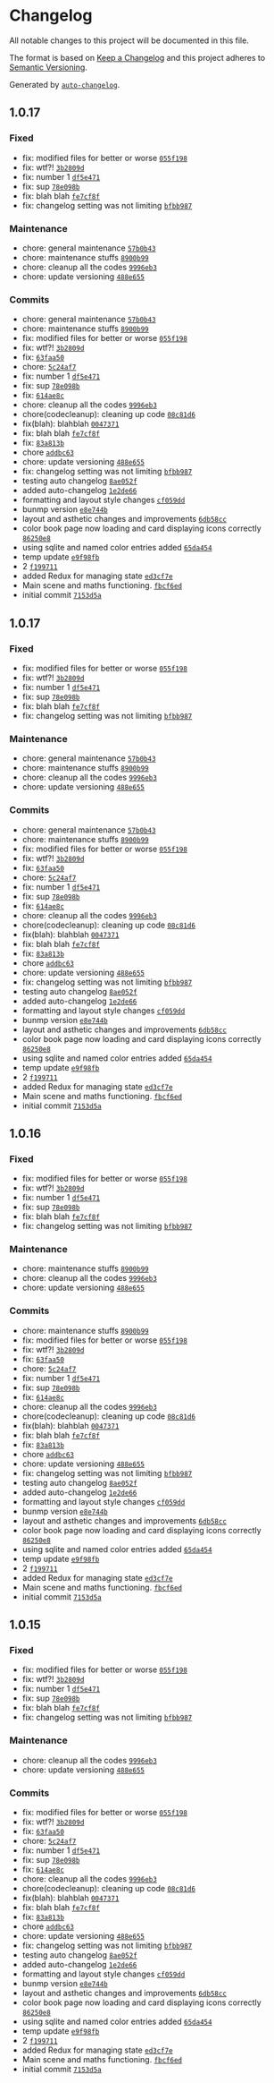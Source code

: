 # Changelog
All notable changes to this project will be documented in this file.

The format is based on [Keep a Changelog](https://keepachangelog.com/en/1.0.0/)
and this project adheres to [Semantic Versioning](https://semver.org/spec/v2.0.0.html).

Generated by [`auto-changelog`](https://github.com/CookPete/auto-changelog).

<!-- auto-changelog-above -->

## 1.0.17

### Fixed

- fix: modified files for better or worse [`055f198`](https://github.com/RWSDev/WonderPalette/commit/055f198a5c644ee00f8d1a7d2f6501f0ca369808)
- fix: wtf?! [`3b2809d`](https://github.com/RWSDev/WonderPalette/commit/3b2809d26681a452195335aa0b1370bd14d2aeea)
- fix: number 1 [`df5e471`](https://github.com/RWSDev/WonderPalette/commit/df5e47144f5e781ebe12d1e6008cddccba3f10aa)
- fix: sup [`78e098b`](https://github.com/RWSDev/WonderPalette/commit/78e098b7f40ceca590f51b68beab81ed600173bb)
- fix: blah blah [`fe7cf8f`](https://github.com/RWSDev/WonderPalette/commit/fe7cf8f8d58a29e7ce9d34274f04c14e4373fb98)
- fix: changelog setting was not limiting [`bfbb987`](https://github.com/RWSDev/WonderPalette/commit/bfbb9874b23ffcb1c63c0c4623134aa883fbfceb)

### Maintenance

- chore: general maintenance [`57b0b43`](https://github.com/RWSDev/WonderPalette/commit/57b0b434f7bcd432598150181fb0ccf19a004d05)
- chore: maintenance stuffs [`8900b99`](https://github.com/RWSDev/WonderPalette/commit/8900b997087f81eee61251540198791091e0a8e7)
- chore:  cleanup all the codes [`9996eb3`](https://github.com/RWSDev/WonderPalette/commit/9996eb305f691c85a9239900bded8b04bf370b15)
- chore: update versioning [`488e655`](https://github.com/RWSDev/WonderPalette/commit/488e65596771c38e069d909c513a9f87212775fa)

### Commits

- chore: general maintenance [`57b0b43`](https://github.com/RWSDev/WonderPalette/commit/57b0b434f7bcd432598150181fb0ccf19a004d05)
- chore: maintenance stuffs [`8900b99`](https://github.com/RWSDev/WonderPalette/commit/8900b997087f81eee61251540198791091e0a8e7)
- fix: modified files for better or worse [`055f198`](https://github.com/RWSDev/WonderPalette/commit/055f198a5c644ee00f8d1a7d2f6501f0ca369808)
- fix: wtf?! [`3b2809d`](https://github.com/RWSDev/WonderPalette/commit/3b2809d26681a452195335aa0b1370bd14d2aeea)
- fix: [`63faa50`](https://github.com/RWSDev/WonderPalette/commit/63faa504a89e22d01d6e10a71357b6bdeb5feb66)
- chore: [`5c24af7`](https://github.com/RWSDev/WonderPalette/commit/5c24af7fe6fbfaab4cd2e82ed76940c5077d41b1)
- fix: number 1 [`df5e471`](https://github.com/RWSDev/WonderPalette/commit/df5e47144f5e781ebe12d1e6008cddccba3f10aa)
- fix: sup [`78e098b`](https://github.com/RWSDev/WonderPalette/commit/78e098b7f40ceca590f51b68beab81ed600173bb)
- fix: [`614ae8c`](https://github.com/RWSDev/WonderPalette/commit/614ae8c1c0a4c22b51f6d99a75a8250e8c135fcf)
- chore:  cleanup all the codes [`9996eb3`](https://github.com/RWSDev/WonderPalette/commit/9996eb305f691c85a9239900bded8b04bf370b15)
- chore(codecleanup): cleaning up code [`08c81d6`](https://github.com/RWSDev/WonderPalette/commit/08c81d62ed53c7c270c10b9524c21041c9fec482)
- fix(blah): blahblah [`0047371`](https://github.com/RWSDev/WonderPalette/commit/0047371fbe33c7b504536fe13eb730ec89843eff)
- fix: blah blah [`fe7cf8f`](https://github.com/RWSDev/WonderPalette/commit/fe7cf8f8d58a29e7ce9d34274f04c14e4373fb98)
- fix: [`83a813b`](https://github.com/RWSDev/WonderPalette/commit/83a813b58b498416ae64a82aa8f5dd3548f366a2)
- chore [`addbc63`](https://github.com/RWSDev/WonderPalette/commit/addbc6392868b2db21dc298034d058034c6dd4a2)
- chore: update versioning [`488e655`](https://github.com/RWSDev/WonderPalette/commit/488e65596771c38e069d909c513a9f87212775fa)
- fix: changelog setting was not limiting [`bfbb987`](https://github.com/RWSDev/WonderPalette/commit/bfbb9874b23ffcb1c63c0c4623134aa883fbfceb)
- testing auto changelog [`8ae052f`](https://github.com/RWSDev/WonderPalette/commit/8ae052f4302f1f126f798c324f8d7d1401db74da)
- added auto-changelog [`1e2de66`](https://github.com/RWSDev/WonderPalette/commit/1e2de665709e2df5d2de0c155da0fc9c759c416f)
- formatting and layout style changes [`cf059dd`](https://github.com/RWSDev/WonderPalette/commit/cf059dda3e821d44c3d47a1c54440336cdeb57be)
- bunmp version [`e8e744b`](https://github.com/RWSDev/WonderPalette/commit/e8e744b1f1ee95ed4a5b7cb329a9a4401bbd55e7)
- layout and asthetic changes and improvements [`6db58cc`](https://github.com/RWSDev/WonderPalette/commit/6db58cc3c6cf4d372082d7e77c1eef2e24431de5)
- color book page now loading and card displaying icons correctly [`86250e8`](https://github.com/RWSDev/WonderPalette/commit/86250e89ac731451f5c00613f111886a18fe8c16)
- using sqlite and named color entries added [`65da454`](https://github.com/RWSDev/WonderPalette/commit/65da454bee4e62ee291548dec286a15d4f12a954)
- temp update [`e9f98fb`](https://github.com/RWSDev/WonderPalette/commit/e9f98fb45d0a0387e7e0efe37f9705a88608c14c)
- 2 [`f199711`](https://github.com/RWSDev/WonderPalette/commit/f1997114e7b7e11adb43e580d5b4a6a8f9ba9aa9)
- added Redux for managing state [`ed3cf7e`](https://github.com/RWSDev/WonderPalette/commit/ed3cf7ecd1113ba4a769aa16a4f3f0171c515e4a)
- Main scene and maths functioning. [`fbcf6ed`](https://github.com/RWSDev/WonderPalette/commit/fbcf6ed763174cd8e749e43454f08dab3d1e203e)
- initial commit [`7153d5a`](https://github.com/RWSDev/WonderPalette/commit/7153d5a7329c1226ed2f6aafe5da296beee7002e)

<!-- auto-changelog-above -->

## 1.0.17

### Fixed

- fix: modified files for better or worse [`055f198`](https://github.com/RWSDev/WonderPalette/commit/055f198a5c644ee00f8d1a7d2f6501f0ca369808)
- fix: wtf?! [`3b2809d`](https://github.com/RWSDev/WonderPalette/commit/3b2809d26681a452195335aa0b1370bd14d2aeea)
- fix: number 1 [`df5e471`](https://github.com/RWSDev/WonderPalette/commit/df5e47144f5e781ebe12d1e6008cddccba3f10aa)
- fix: sup [`78e098b`](https://github.com/RWSDev/WonderPalette/commit/78e098b7f40ceca590f51b68beab81ed600173bb)
- fix: blah blah [`fe7cf8f`](https://github.com/RWSDev/WonderPalette/commit/fe7cf8f8d58a29e7ce9d34274f04c14e4373fb98)
- fix: changelog setting was not limiting [`bfbb987`](https://github.com/RWSDev/WonderPalette/commit/bfbb9874b23ffcb1c63c0c4623134aa883fbfceb)

### Maintenance

- chore: general maintenance [`57b0b43`](https://github.com/RWSDev/WonderPalette/commit/57b0b434f7bcd432598150181fb0ccf19a004d05)
- chore: maintenance stuffs [`8900b99`](https://github.com/RWSDev/WonderPalette/commit/8900b997087f81eee61251540198791091e0a8e7)
- chore:  cleanup all the codes [`9996eb3`](https://github.com/RWSDev/WonderPalette/commit/9996eb305f691c85a9239900bded8b04bf370b15)
- chore: update versioning [`488e655`](https://github.com/RWSDev/WonderPalette/commit/488e65596771c38e069d909c513a9f87212775fa)

### Commits

- chore: general maintenance [`57b0b43`](https://github.com/RWSDev/WonderPalette/commit/57b0b434f7bcd432598150181fb0ccf19a004d05)
- chore: maintenance stuffs [`8900b99`](https://github.com/RWSDev/WonderPalette/commit/8900b997087f81eee61251540198791091e0a8e7)
- fix: modified files for better or worse [`055f198`](https://github.com/RWSDev/WonderPalette/commit/055f198a5c644ee00f8d1a7d2f6501f0ca369808)
- fix: wtf?! [`3b2809d`](https://github.com/RWSDev/WonderPalette/commit/3b2809d26681a452195335aa0b1370bd14d2aeea)
- fix: [`63faa50`](https://github.com/RWSDev/WonderPalette/commit/63faa504a89e22d01d6e10a71357b6bdeb5feb66)
- chore: [`5c24af7`](https://github.com/RWSDev/WonderPalette/commit/5c24af7fe6fbfaab4cd2e82ed76940c5077d41b1)
- fix: number 1 [`df5e471`](https://github.com/RWSDev/WonderPalette/commit/df5e47144f5e781ebe12d1e6008cddccba3f10aa)
- fix: sup [`78e098b`](https://github.com/RWSDev/WonderPalette/commit/78e098b7f40ceca590f51b68beab81ed600173bb)
- fix: [`614ae8c`](https://github.com/RWSDev/WonderPalette/commit/614ae8c1c0a4c22b51f6d99a75a8250e8c135fcf)
- chore:  cleanup all the codes [`9996eb3`](https://github.com/RWSDev/WonderPalette/commit/9996eb305f691c85a9239900bded8b04bf370b15)
- chore(codecleanup): cleaning up code [`08c81d6`](https://github.com/RWSDev/WonderPalette/commit/08c81d62ed53c7c270c10b9524c21041c9fec482)
- fix(blah): blahblah [`0047371`](https://github.com/RWSDev/WonderPalette/commit/0047371fbe33c7b504536fe13eb730ec89843eff)
- fix: blah blah [`fe7cf8f`](https://github.com/RWSDev/WonderPalette/commit/fe7cf8f8d58a29e7ce9d34274f04c14e4373fb98)
- fix: [`83a813b`](https://github.com/RWSDev/WonderPalette/commit/83a813b58b498416ae64a82aa8f5dd3548f366a2)
- chore [`addbc63`](https://github.com/RWSDev/WonderPalette/commit/addbc6392868b2db21dc298034d058034c6dd4a2)
- chore: update versioning [`488e655`](https://github.com/RWSDev/WonderPalette/commit/488e65596771c38e069d909c513a9f87212775fa)
- fix: changelog setting was not limiting [`bfbb987`](https://github.com/RWSDev/WonderPalette/commit/bfbb9874b23ffcb1c63c0c4623134aa883fbfceb)
- testing auto changelog [`8ae052f`](https://github.com/RWSDev/WonderPalette/commit/8ae052f4302f1f126f798c324f8d7d1401db74da)
- added auto-changelog [`1e2de66`](https://github.com/RWSDev/WonderPalette/commit/1e2de665709e2df5d2de0c155da0fc9c759c416f)
- formatting and layout style changes [`cf059dd`](https://github.com/RWSDev/WonderPalette/commit/cf059dda3e821d44c3d47a1c54440336cdeb57be)
- bunmp version [`e8e744b`](https://github.com/RWSDev/WonderPalette/commit/e8e744b1f1ee95ed4a5b7cb329a9a4401bbd55e7)
- layout and asthetic changes and improvements [`6db58cc`](https://github.com/RWSDev/WonderPalette/commit/6db58cc3c6cf4d372082d7e77c1eef2e24431de5)
- color book page now loading and card displaying icons correctly [`86250e8`](https://github.com/RWSDev/WonderPalette/commit/86250e89ac731451f5c00613f111886a18fe8c16)
- using sqlite and named color entries added [`65da454`](https://github.com/RWSDev/WonderPalette/commit/65da454bee4e62ee291548dec286a15d4f12a954)
- temp update [`e9f98fb`](https://github.com/RWSDev/WonderPalette/commit/e9f98fb45d0a0387e7e0efe37f9705a88608c14c)
- 2 [`f199711`](https://github.com/RWSDev/WonderPalette/commit/f1997114e7b7e11adb43e580d5b4a6a8f9ba9aa9)
- added Redux for managing state [`ed3cf7e`](https://github.com/RWSDev/WonderPalette/commit/ed3cf7ecd1113ba4a769aa16a4f3f0171c515e4a)
- Main scene and maths functioning. [`fbcf6ed`](https://github.com/RWSDev/WonderPalette/commit/fbcf6ed763174cd8e749e43454f08dab3d1e203e)
- initial commit [`7153d5a`](https://github.com/RWSDev/WonderPalette/commit/7153d5a7329c1226ed2f6aafe5da296beee7002e)

<!-- auto-changelog-above -->

## 1.0.16

### Fixed

- fix: modified files for better or worse [`055f198`](https://github.com/RWSDev/WonderPalette/commit/055f198a5c644ee00f8d1a7d2f6501f0ca369808)
- fix: wtf?! [`3b2809d`](https://github.com/RWSDev/WonderPalette/commit/3b2809d26681a452195335aa0b1370bd14d2aeea)
- fix: number 1 [`df5e471`](https://github.com/RWSDev/WonderPalette/commit/df5e47144f5e781ebe12d1e6008cddccba3f10aa)
- fix: sup [`78e098b`](https://github.com/RWSDev/WonderPalette/commit/78e098b7f40ceca590f51b68beab81ed600173bb)
- fix: blah blah [`fe7cf8f`](https://github.com/RWSDev/WonderPalette/commit/fe7cf8f8d58a29e7ce9d34274f04c14e4373fb98)
- fix: changelog setting was not limiting [`bfbb987`](https://github.com/RWSDev/WonderPalette/commit/bfbb9874b23ffcb1c63c0c4623134aa883fbfceb)

### Maintenance

- chore: maintenance stuffs [`8900b99`](https://github.com/RWSDev/WonderPalette/commit/8900b997087f81eee61251540198791091e0a8e7)
- chore:  cleanup all the codes [`9996eb3`](https://github.com/RWSDev/WonderPalette/commit/9996eb305f691c85a9239900bded8b04bf370b15)
- chore: update versioning [`488e655`](https://github.com/RWSDev/WonderPalette/commit/488e65596771c38e069d909c513a9f87212775fa)

### Commits

- chore: maintenance stuffs [`8900b99`](https://github.com/RWSDev/WonderPalette/commit/8900b997087f81eee61251540198791091e0a8e7)
- fix: modified files for better or worse [`055f198`](https://github.com/RWSDev/WonderPalette/commit/055f198a5c644ee00f8d1a7d2f6501f0ca369808)
- fix: wtf?! [`3b2809d`](https://github.com/RWSDev/WonderPalette/commit/3b2809d26681a452195335aa0b1370bd14d2aeea)
- fix: [`63faa50`](https://github.com/RWSDev/WonderPalette/commit/63faa504a89e22d01d6e10a71357b6bdeb5feb66)
- chore: [`5c24af7`](https://github.com/RWSDev/WonderPalette/commit/5c24af7fe6fbfaab4cd2e82ed76940c5077d41b1)
- fix: number 1 [`df5e471`](https://github.com/RWSDev/WonderPalette/commit/df5e47144f5e781ebe12d1e6008cddccba3f10aa)
- fix: sup [`78e098b`](https://github.com/RWSDev/WonderPalette/commit/78e098b7f40ceca590f51b68beab81ed600173bb)
- fix: [`614ae8c`](https://github.com/RWSDev/WonderPalette/commit/614ae8c1c0a4c22b51f6d99a75a8250e8c135fcf)
- chore:  cleanup all the codes [`9996eb3`](https://github.com/RWSDev/WonderPalette/commit/9996eb305f691c85a9239900bded8b04bf370b15)
- chore(codecleanup): cleaning up code [`08c81d6`](https://github.com/RWSDev/WonderPalette/commit/08c81d62ed53c7c270c10b9524c21041c9fec482)
- fix(blah): blahblah [`0047371`](https://github.com/RWSDev/WonderPalette/commit/0047371fbe33c7b504536fe13eb730ec89843eff)
- fix: blah blah [`fe7cf8f`](https://github.com/RWSDev/WonderPalette/commit/fe7cf8f8d58a29e7ce9d34274f04c14e4373fb98)
- fix: [`83a813b`](https://github.com/RWSDev/WonderPalette/commit/83a813b58b498416ae64a82aa8f5dd3548f366a2)
- chore [`addbc63`](https://github.com/RWSDev/WonderPalette/commit/addbc6392868b2db21dc298034d058034c6dd4a2)
- chore: update versioning [`488e655`](https://github.com/RWSDev/WonderPalette/commit/488e65596771c38e069d909c513a9f87212775fa)
- fix: changelog setting was not limiting [`bfbb987`](https://github.com/RWSDev/WonderPalette/commit/bfbb9874b23ffcb1c63c0c4623134aa883fbfceb)
- testing auto changelog [`8ae052f`](https://github.com/RWSDev/WonderPalette/commit/8ae052f4302f1f126f798c324f8d7d1401db74da)
- added auto-changelog [`1e2de66`](https://github.com/RWSDev/WonderPalette/commit/1e2de665709e2df5d2de0c155da0fc9c759c416f)
- formatting and layout style changes [`cf059dd`](https://github.com/RWSDev/WonderPalette/commit/cf059dda3e821d44c3d47a1c54440336cdeb57be)
- bunmp version [`e8e744b`](https://github.com/RWSDev/WonderPalette/commit/e8e744b1f1ee95ed4a5b7cb329a9a4401bbd55e7)
- layout and asthetic changes and improvements [`6db58cc`](https://github.com/RWSDev/WonderPalette/commit/6db58cc3c6cf4d372082d7e77c1eef2e24431de5)
- color book page now loading and card displaying icons correctly [`86250e8`](https://github.com/RWSDev/WonderPalette/commit/86250e89ac731451f5c00613f111886a18fe8c16)
- using sqlite and named color entries added [`65da454`](https://github.com/RWSDev/WonderPalette/commit/65da454bee4e62ee291548dec286a15d4f12a954)
- temp update [`e9f98fb`](https://github.com/RWSDev/WonderPalette/commit/e9f98fb45d0a0387e7e0efe37f9705a88608c14c)
- 2 [`f199711`](https://github.com/RWSDev/WonderPalette/commit/f1997114e7b7e11adb43e580d5b4a6a8f9ba9aa9)
- added Redux for managing state [`ed3cf7e`](https://github.com/RWSDev/WonderPalette/commit/ed3cf7ecd1113ba4a769aa16a4f3f0171c515e4a)
- Main scene and maths functioning. [`fbcf6ed`](https://github.com/RWSDev/WonderPalette/commit/fbcf6ed763174cd8e749e43454f08dab3d1e203e)
- initial commit [`7153d5a`](https://github.com/RWSDev/WonderPalette/commit/7153d5a7329c1226ed2f6aafe5da296beee7002e)

<!-- auto-changelog-above -->

## 1.0.15

### Fixed

- fix: modified files for better or worse [`055f198`](https://github.com/RWSDev/WonderPalette/commit/055f198a5c644ee00f8d1a7d2f6501f0ca369808)
- fix: wtf?! [`3b2809d`](https://github.com/RWSDev/WonderPalette/commit/3b2809d26681a452195335aa0b1370bd14d2aeea)
- fix: number 1 [`df5e471`](https://github.com/RWSDev/WonderPalette/commit/df5e47144f5e781ebe12d1e6008cddccba3f10aa)
- fix: sup [`78e098b`](https://github.com/RWSDev/WonderPalette/commit/78e098b7f40ceca590f51b68beab81ed600173bb)
- fix: blah blah [`fe7cf8f`](https://github.com/RWSDev/WonderPalette/commit/fe7cf8f8d58a29e7ce9d34274f04c14e4373fb98)
- fix: changelog setting was not limiting [`bfbb987`](https://github.com/RWSDev/WonderPalette/commit/bfbb9874b23ffcb1c63c0c4623134aa883fbfceb)

### Maintenance

- chore:  cleanup all the codes [`9996eb3`](https://github.com/RWSDev/WonderPalette/commit/9996eb305f691c85a9239900bded8b04bf370b15)
- chore: update versioning [`488e655`](https://github.com/RWSDev/WonderPalette/commit/488e65596771c38e069d909c513a9f87212775fa)

### Commits

- fix: modified files for better or worse [`055f198`](https://github.com/RWSDev/WonderPalette/commit/055f198a5c644ee00f8d1a7d2f6501f0ca369808)
- fix: wtf?! [`3b2809d`](https://github.com/RWSDev/WonderPalette/commit/3b2809d26681a452195335aa0b1370bd14d2aeea)
- fix: [`63faa50`](https://github.com/RWSDev/WonderPalette/commit/63faa504a89e22d01d6e10a71357b6bdeb5feb66)
- chore: [`5c24af7`](https://github.com/RWSDev/WonderPalette/commit/5c24af7fe6fbfaab4cd2e82ed76940c5077d41b1)
- fix: number 1 [`df5e471`](https://github.com/RWSDev/WonderPalette/commit/df5e47144f5e781ebe12d1e6008cddccba3f10aa)
- fix: sup [`78e098b`](https://github.com/RWSDev/WonderPalette/commit/78e098b7f40ceca590f51b68beab81ed600173bb)
- fix: [`614ae8c`](https://github.com/RWSDev/WonderPalette/commit/614ae8c1c0a4c22b51f6d99a75a8250e8c135fcf)
- chore:  cleanup all the codes [`9996eb3`](https://github.com/RWSDev/WonderPalette/commit/9996eb305f691c85a9239900bded8b04bf370b15)
- chore(codecleanup): cleaning up code [`08c81d6`](https://github.com/RWSDev/WonderPalette/commit/08c81d62ed53c7c270c10b9524c21041c9fec482)
- fix(blah): blahblah [`0047371`](https://github.com/RWSDev/WonderPalette/commit/0047371fbe33c7b504536fe13eb730ec89843eff)
- fix: blah blah [`fe7cf8f`](https://github.com/RWSDev/WonderPalette/commit/fe7cf8f8d58a29e7ce9d34274f04c14e4373fb98)
- fix: [`83a813b`](https://github.com/RWSDev/WonderPalette/commit/83a813b58b498416ae64a82aa8f5dd3548f366a2)
- chore [`addbc63`](https://github.com/RWSDev/WonderPalette/commit/addbc6392868b2db21dc298034d058034c6dd4a2)
- chore: update versioning [`488e655`](https://github.com/RWSDev/WonderPalette/commit/488e65596771c38e069d909c513a9f87212775fa)
- fix: changelog setting was not limiting [`bfbb987`](https://github.com/RWSDev/WonderPalette/commit/bfbb9874b23ffcb1c63c0c4623134aa883fbfceb)
- testing auto changelog [`8ae052f`](https://github.com/RWSDev/WonderPalette/commit/8ae052f4302f1f126f798c324f8d7d1401db74da)
- added auto-changelog [`1e2de66`](https://github.com/RWSDev/WonderPalette/commit/1e2de665709e2df5d2de0c155da0fc9c759c416f)
- formatting and layout style changes [`cf059dd`](https://github.com/RWSDev/WonderPalette/commit/cf059dda3e821d44c3d47a1c54440336cdeb57be)
- bunmp version [`e8e744b`](https://github.com/RWSDev/WonderPalette/commit/e8e744b1f1ee95ed4a5b7cb329a9a4401bbd55e7)
- layout and asthetic changes and improvements [`6db58cc`](https://github.com/RWSDev/WonderPalette/commit/6db58cc3c6cf4d372082d7e77c1eef2e24431de5)
- color book page now loading and card displaying icons correctly [`86250e8`](https://github.com/RWSDev/WonderPalette/commit/86250e89ac731451f5c00613f111886a18fe8c16)
- using sqlite and named color entries added [`65da454`](https://github.com/RWSDev/WonderPalette/commit/65da454bee4e62ee291548dec286a15d4f12a954)
- temp update [`e9f98fb`](https://github.com/RWSDev/WonderPalette/commit/e9f98fb45d0a0387e7e0efe37f9705a88608c14c)
- 2 [`f199711`](https://github.com/RWSDev/WonderPalette/commit/f1997114e7b7e11adb43e580d5b4a6a8f9ba9aa9)
- added Redux for managing state [`ed3cf7e`](https://github.com/RWSDev/WonderPalette/commit/ed3cf7ecd1113ba4a769aa16a4f3f0171c515e4a)
- Main scene and maths functioning. [`fbcf6ed`](https://github.com/RWSDev/WonderPalette/commit/fbcf6ed763174cd8e749e43454f08dab3d1e203e)
- initial commit [`7153d5a`](https://github.com/RWSDev/WonderPalette/commit/7153d5a7329c1226ed2f6aafe5da296beee7002e)
